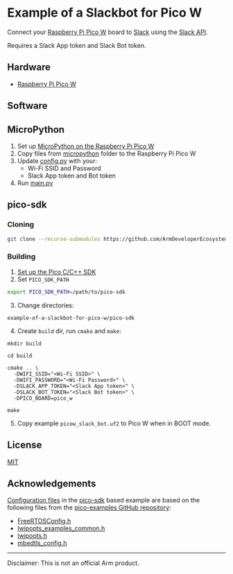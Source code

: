 # Example of a Slackbot for Pico W

Connect your [Raspberry Pi Pico W](https://www.raspberrypi.com/products/raspberry-pi-pico/) board to [Slack](https://slack.com) using the [Slack API](https://api.slack.com).

Requires a Slack App token and Slack Bot token.


## Hardware

 * [Raspberry Pi Pico W](https://www.raspberrypi.com/products/raspberry-pi-pico/)

## Software

## MicroPython

1. Set up [MicroPython on the Raspberry Pi Pico W](https://projects.raspberrypi.org/en/projects/get-started-pico-w/1)
2. Copy files from [micropython](micropython) folder to the Raspberry Pi Pico W
3. Update [config.py](micropython/config.py) with your:
   * Wi-Fi SSID and Password
   * Slack App token and Bot token
4. Run [main.py]()

## pico-sdk

### Cloning

```sh
git clone --recurse-submodules https://github.com/ArmDeveloperEcosystem/example-of-a-slackbot-for-pico-w.git
```

### Building

1. [Set up the Pico C/C++ SDK](https://datasheets.raspberrypi.org/pico/getting-started-with-pico.pdf)
2. Set `PICO_SDK_PATH`
```sh
export PICO_SDK_PATH=/path/to/pico-sdk
```
3. Change directories:
```
example-of-a-slackbot-for-pico-w/pico-sdk
```
4. Create `build` dir, run `cmake` and `make`:
```
mkdir build

cd build

cmake .. \
  -DWIFI_SSID="<Wi-Fi SSID>" \
  -DWIFI_PASSWORD="<Wi-Fi Password>" \
  -DSLACK_APP_TOKEN="<Slack App token>" \
  -DSLACK_BOT_TOKEN="<Slack Bot token>" \
  -DPICO_BOARD=pico_w

make
```

5. Copy example `picow_slack_bot.uf2` to Pico W when in BOOT mode.

## License

[MIT](LICENSE)

## Acknowledgements

[Configuration files](pico-sdk/config) in the [pico-sdk](pico-sdk) based example are based on the following files from the [pico-examples GitHub repository](https://github.com/raspberrypi/pico-examples/):

* [FreeRTOSConfig.h](https://github.com/raspberrypi/pico-examples/blob/master/pico_w/wifi/freertos/ping/FreeRTOSConfig.h)
* [lwipopts_examples_common.h](https://github.com/raspberrypi/pico-examples/blob/master/pico_w/wifi/lwipopts_examples_common.h)
* [lwipopts.h](https://github.com/raspberrypi/pico-examples/blob/master/pico_w/wifi/freertos/ping/lwipopts.h)
* [mbedtls_config.h](https://github.com/raspberrypi/pico-examples/blob/master/pico_w/wifi/tls_client/mbedtls_config.h)

---

Disclaimer: This is not an official Arm product.
